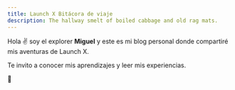 ```yaml
---
title: Launch X Bitácora de viaje
description: The hallway smelt of boiled cabbage and old rag mats.
---
```


Hola ✌️  soy el explorer **Miguel** y este es mi blog personal donde compartiré mis aventuras de Launch X.

Te invito a conocer mis aprendizajes y leer mis experiencias.

🚀
